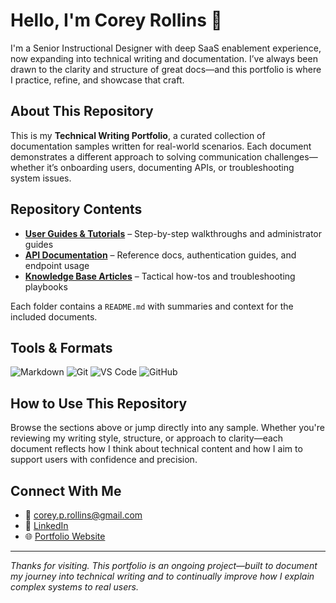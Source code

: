 # Hello, I'm Corey Rollins 👋

I'm a Senior Instructional Designer with deep SaaS enablement experience, now expanding into technical writing and documentation. I’ve always been drawn to the clarity and structure of great docs—and this portfolio is where I practice, refine, and showcase that craft.

## About This Repository

This is my **Technical Writing Portfolio**, a curated collection of documentation samples written for real-world scenarios. Each document demonstrates a different approach to solving communication challenges—whether it’s onboarding users, documenting APIs, or troubleshooting system issues.

## Repository Contents

- [**User Guides & Tutorials**](https://github.com/CRollins6020/CRollins6020/tree/main/User-Guides) – Step-by-step walkthroughs and administrator guides
- [**API Documentation**](https://github.com/CRollins6020/CRollins6020/tree/main/API-Documentation) – Reference docs, authentication guides, and endpoint usage
- [**Knowledge Base Articles**](https://github.com/CRollins6020/CRollins6020/tree/main/Knowledge-Base) – Tactical how-tos and troubleshooting playbooks

Each folder contains a `README.md` with summaries and context for the included documents.

## Tools & Formats

![Markdown](https://img.shields.io/badge/Markdown-000000?style=flat&logo=markdown&logoColor=white)
![Git](https://img.shields.io/badge/Git-F05032?style=flat&logo=git&logoColor=white)
![VS Code](https://img.shields.io/badge/VS_Code-0078D4?style=flat&logo=visual-studio-code&logoColor=white)
![GitHub](https://img.shields.io/badge/GitHub-181717?style=flat&logo=github&logoColor=white)

## How to Use This Repository

Browse the sections above or jump directly into any sample. Whether you're reviewing my writing style, structure, or approach to clarity—each document reflects how I think about technical content and how I aim to support users with confidence and precision.

## Connect With Me

- 📧 [corey.p.rollins@gmail.com](mailto:corey.p.rollins@gmail.com)  
- 🔗 [LinkedIn](https://www.linkedin.com/in/corey-p-rollins/)  
- 🌐 [Portfolio Website](https://crollins6020.github.io)

---

*Thanks for visiting. This portfolio is an ongoing project—built to document my journey into technical writing and to continually improve how I explain complex systems to real users.*
